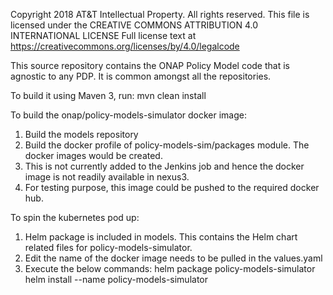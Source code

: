 Copyright 2018 AT&T Intellectual Property. All rights reserved.
This file is licensed under the CREATIVE COMMONS ATTRIBUTION 4.0 INTERNATIONAL LICENSE
Full license text at https://creativecommons.org/licenses/by/4.0/legalcode

This source repository contains the ONAP Policy Model code that is agnostic to any PDP. It is
common amongst all the repositories.

To build it using Maven 3, run: mvn clean install

To build the onap/policy-models-simulator docker image:
1. Build the models repository
2. Build the docker profile of policy-models-sim/packages module. The docker images would be created.
3. This is not currently added to the Jenkins job and hence the docker image is not readily available in nexus3.
4. For testing purpose, this image could be pushed to the required docker hub.

To spin the kubernetes pod up:
1. Helm package is included in models. This contains the Helm chart related files for policy-models-simulator. 
2. Edit the name of the docker image needs to be pulled in the values.yaml
2. Execute the below commands:
    helm package policy-models-simulator
    helm install --name <releaseName> policy-models-simulator 
